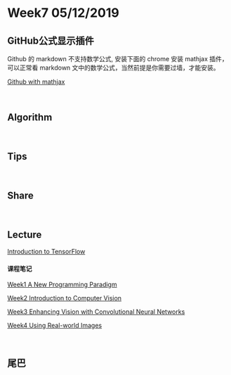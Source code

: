 # Week7 05/12/2019

## GitHub公式显示插件
Github 的 markdown 不支持数学公式, 安装下面的 chrome 安装 mathjax 插件，可以正常看 markdown 文中的数学公式，当然前提是你需要过墙，才能安装。

[Github with mathjax](https://chrome.google.com/webstore/detail/github-with-mathjax/ioemnmodlmafdkllaclgeombjnmnbima)

&nbsp;
## Algorithm



&nbsp;
## Tips





&nbsp;
## Share



&nbsp;
## Lecture

[Introduction to TensorFlow](https://www.coursera.org/learn/introduction-tensorflow/)

#### 课程笔记

[Week1 A New Programming Paradigm](https://github.com/rubust-ai/Introduction-to-TensorFlow/blob/master/week1.md)


[Week2 Introduction to Computer Vision](https://github.com/rubust-ai/Introduction-to-TensorFlow/blob/master/week2.md)


[Week3 Enhancing Vision with Convolutional Neural Networks](https://github.com/rubust-ai/Introduction-to-TensorFlow/blob/master/week3.md)


[Week4 Using Real-world Images](https://github.com/rubust-ai/Introduction-to-TensorFlow/blob/master/week4.md)


&nbsp;
## 尾巴


